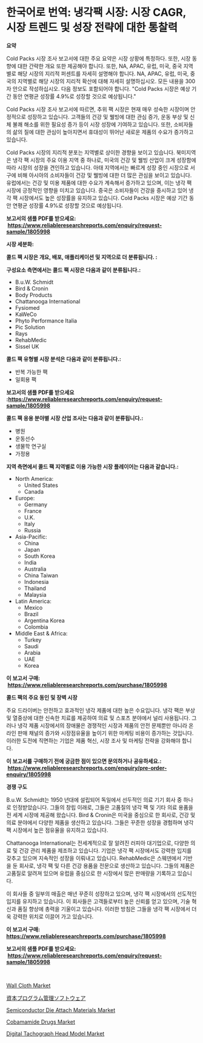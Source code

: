 <p><h1>한국어로 번역: 냉각팩 시장: 시장 CAGR, 시장 트렌드 및 성장 전략에 대한 통찰력</h1></p><p><strong>요약</strong></p>
<p><p>Cold Packs 시장 조사 보고서에 대한 주요 요약은 시장 상황에 특정하다. 또한, 시장 동향에 대한 간략한 개요 또한 제공해야 합니다. 또한, NA, APAC, 유럽, 미국, 중국 지역별로 해당 시장의 지리적 퍼센트를 자세히 설명해야 합니다. NA, APAC, 유럽, 미국, 중국의 지역별로 해당 시장의 지리적 확산에 대해 자세히 설명하십시오. 모든 내용을 300자 안으로 작성하십시오. 다음 정보도 포함되어야 합니다. "Cold Packs 시장은 예상 기간 동안 연평균 성장률 4.9%로 성장할 것으로 예상됩니다."</p><p>Cold Packs 시장 조사 보고서에 따르면, 추위 팩 시장은 현재 매우 성숙한 시장이며 안정적으로 성장하고 있습니다. 고객들의 건강 및 웰빙에 대한 관심 증가, 운동 부상 및 신체 불쾌 해소를 위한 필요성 증가 등이 시장 성장에 기여하고 있습니다. 또한, 소비자들의 삶의 질에 대한 관심이 높아지면서 휴대성이 뛰어난 새로운 제품의 수요가 증가하고 있습니다.</p><p>Cold Packs 시장의 지리적 분포는 지역별로 상이한 경향을 보이고 있습니다. 북미지역은 냉각 팩 시장의 주요 이용 지역 중 하나로, 미국의 건강 및 웰빙 산업이 크게 성장함에 따라 시장의 성장을 견인하고 있습니다. 아태 지역에서는 빠르게 성장 중인 시장으로 서구에 비해 아시아의 소비자들이 건강 및 웰빙에 대한 더 많은 관심을 보이고 있습니다. 유럽에서는 건강 및 미용 제품에 대한 수요가 계속해서 증가하고 있으며, 이는 냉각 팩 시장에 긍정적인 영향을 미치고 있습니다. 중국은 소비자들이 건강을 중시하고 있어 냉각 팩 시장에서도 높은 성장률을 유지하고 있습니다. Cold Packs 시장은 예상 기간 동안 연평균 성장률 4.9%로 성장할 것으로 예상됩니다.</p></p>
<p><strong>보고서의 샘플 PDF를 받으세요: &nbsp;<a href="https://www.reliableresearchreports.com/enquiry/request-sample/1805998">https://www.reliableresearchreports.com/enquiry/request-sample/1805998</a></strong></p>
<p><strong>시장 세분화:</strong></p>
<p><strong> 콜드 팩 시장은 개요, 배포, 애플리케이션 및 지역으로 더 분류됩니다. :</strong></p>
<p><strong>구성요소 측면에서는 콜드 팩 시장은 다음과 같이 분류됩니다.:</strong></p>
<p><ul><li>B.u.W. Schmidt</li><li>Bird & Cronin</li><li>Body Products</li><li>Chattanooga International</li><li>Fysiomed</li><li>KaWeCo</li><li>Phyto Performance Italia</li><li>Pic Solution</li><li>Rays</li><li>RehabMedic</li><li>Sissel UK</li></ul></p>
<p><strong> 콜드 팩 유형별 시장 분석은 다음과 같이 분류됩니다.:</strong></p>
<p><ul><li>반복 가능한 팩</li><li>일회용 팩</li></ul></p>
<p><strong>보고서의 샘플 PDF를 받으세요 :<a href="https://www.reliableresearchreports.com/enquiry/request-sample/1805998">https://www.reliableresearchreports.com/enquiry/request-sample/1805998</a></strong></p>
<p><strong> 콜드 팩 응용 분야별 시장 산업 조사는 다음과 같이 분류됩니다.:</strong></p>
<p><ul><li>병원</li><li>운동선수</li><li>생물학 연구실</li><li>가정용</li></ul></p>
<p><strong>지역 측면에서 콜드 팩 지역별로 이용 가능한 시장 플레이어는 다음과 같습니다.:</strong></p>
<p><ul>
    <li>
        North America:
        <ul>
            <li>United States</li>
            <li>Canada</li>
        </ul>
    </li>
    <li>
        Europe:
        <ul>
            <li>Germany</li>
            <li>France</li>
            <li>U.K.</li>
            <li>Italy</li>
            <li>Russia</li>
        </ul>
    </li>
    <li>
        Asia-Pacific:
        <ul>
            <li>China</li>
            <li>Japan</li>
            <li>South Korea</li>
            <li>India</li>
            <li>Australia</li>
            <li>China Taiwan</li>
            <li>Indonesia</li>
            <li>Thailand</li>
            <li>Malaysia</li>
        </ul>
    </li>
    <li>
        Latin America:
        <ul>
            <li>Mexico</li>
            <li>Brazil</li>
            <li>Argentina Korea</li>
            <li>Colombia</li>
        </ul>
    </li>
    <li>
        Middle East & Africa:
        <ul>
            <li>Turkey</li>
            <li>Saudi</li>
            <li>Arabia</li>
            <li>UAE</li>
            <li>Korea</li>
        </ul>
    </li>
    </ul></p>
<p><strong>이 보고서 구매: &nbsp;<a href="https://www.reliableresearchreports.com/purchase/1805998">https://www.reliableresearchreports.com/purchase/1805998</a></strong></p>
<p><strong>콜드 팩의 주요 동인 및 장벽 시장</strong></p>
<p><p>주요 드라이버는 안전하고 효과적인 냉각 제품에 대한 높은 수요입니다. 냉각 팩은 부상 및 열중상에 대한 신속한 치료를 제공하여 의료 및 스포츠 분야에서 널리 사용됩니다. 그러나 냉각 제품 시장에서의 장애물은 경쟁적인 시장과 제품의 안전 문제뿐만 아니라 온라인 판매 채널의 증가와 시장점유율을 높이기 위한 마케팅 비용이 증가하는 것입니다. 이러한 도전에 직면하는 기업은 제품 혁신, 시장 조사 및 마케팅 전략을 강화해야 합니다.</p></p>
<p><strong>이 보고서를 구매하기 전에 궁금한 점이 있으면 문의하거나 공유하세요.: &nbsp;<a href="https://www.reliableresearchreports.com/enquiry/pre-order-enquiry/1805998">https://www.reliableresearchreports.com/enquiry/pre-order-enquiry/1805998</a></strong></p>
<p><strong>경쟁 구도</strong></p>
<p><p>B.u.W. Schmidt는 1950 년대에 설립되어 독일에서 선두적인 의료 기기 회사 중 하나로 인정받았습니다. 그들의 창립 이래로, 그들은 고품질의 냉각 팩 및 기타 의료 용품을 전 세계 시장에 제공해 왔습니다. Bird & Cronin은 미국을 중심으로 한 회사로, 건강 및 의료 분야에서 다양한 제품을 생산하고 있습니다. 그들은 꾸준한 성장을 경험하며 냉각 팩 시장에서 높은 점유율을 유지하고 있습니다.</p><p>Chattanooga International는 전세계적으로 잘 알려진 러피아 대기업으로, 다양한 의료 및 건강 관리 제품을 제조하고 있습니다. 기업은 냉각 팩 시장에서도 강력한 입지를 갖추고 있으며 지속적인 성장을 이뤄내고 있습니다. RehabMedic은 스웨덴에서 기반을 둔 회사로, 냉각 팩 및 다른 건강 용품을 전문으로 생산하고 있습니다. 그들의 제품은 고품질로 알려져 있으며 유럽을 중심으로 한 시장에서 많은 판매량을 기록하고 있습니다.</p><p>이 회사들 중 일부의 매출은 매년 꾸준히 성장하고 있으며, 냉각 팩 시장에서의 선도적인 입지를 유지하고 있습니다. 이 회사들은 고객들로부터 높은 신뢰를 얻고 있으며, 기술 혁신과 품질 향상에 총력을 기울이고 있습니다. 이러한 방침은 그들을 냉각 팩 시장에서 더욱 강력한 위치로 이끌어 가고 있습니다.</p></p>
<p><strong>이 보고서 구매: &nbsp; <a href="https://www.reliableresearchreports.com/purchase/1805998">https://www.reliableresearchreports.com/purchase/1805998</a></strong></p>
<p><strong>보고서의 샘플 PDF를 받으세요: &nbsp;<a href="https://www.reliableresearchreports.com/enquiry/request-sample/1805998">https://www.reliableresearchreports.com/enquiry/request-sample/1805998</a></strong><strong></strong></p>
<p>&nbsp;</p>
<p><p><a href="https://github.com/globismark/Market-Research-Report-List-2/blob/main/wall-cloth-market.md">Wall Cloth Market</a></p><p><a href="https://medium.com/@abdielkilback/%E3%82%AD%E3%83%A3%E3%83%94%E3%82%BF%E3%83%AB-%E3%83%97%E3%83%AD%E3%82%B0%E3%83%A9%E3%83%A0-%E3%83%9E%E3%83%8D%E3%82%B8%E3%83%A1%E3%83%B3%E3%83%88-%E3%82%BD%E3%83%95%E3%83%88%E3%82%A6%E3%82%A7%E3%82%A2%E5%B8%82%E5%A0%B4-%E5%B8%82%E5%A0%B4cagr-%E5%B8%82%E5%A0%B4%E5%8B%95%E5%90%91-%E3%81%8A%E3%82%88%E3%81%B3%E6%88%90%E9%95%B7%E6%88%A6%E7%95%A5%E3%81%AB%E9%96%A2%E3%81%99%E3%82%8B%E6%B4%9E%E5%AF%9F-8c948273b67f">資本プログラム管理ソフトウェア</a></p><p><a href="https://issuu.com/reportprime-2/docs/semiconductor-die-attach-materials-market-size-203">Semiconductor Die Attach Materials Market</a></p><p><a href="https://view.publitas.com/reportprime-1/global-cobamamide-drugs-market-size-and-market-trends-insights-and-projections-from-2024-to-2031/">Cobamamide Drugs Market</a></p><p><a href="https://view.publitas.com/reportprime-1/digital-tachograph-head-model-market-offer-valuable-insights-into-market-size-market-share-market-trends-and-projections-spanning-from-2024-to-2031/">Digital Tachograph Head Model Market</a></p></p>